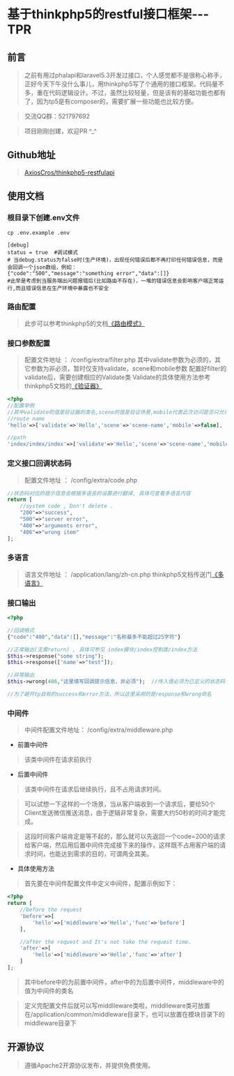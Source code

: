 基于thinkphp5的restful接口框架---TPR
===============


## 前言
> 之前有用过phalapi和laravel5.3开发过接口，个人感觉都不是很称心称手，正好今天下午没什么事儿，用thinkphp5写了个通用的接口框架。代码量不多，重在代码逻辑设计。不过，虽然比较轻量，但是该有的基础功能也都有了，因为tp5是有composer的，需要扩展一些功能也比较方便。

> 交流QQ群：521797692

> 项目刚刚创建，欢迎PR  ^_^ 

## Github地址
> [AxiosCros/thinkphp5-restfulapi](https://github.com/AxiosCros/thinkphp5-restfulapi.git)

## 使用文档

### 根目录下创建.env文件
``` shell
cp .env.example .env

[debug]
status = true  #调试模式
# 当debug.status为false时(生产环境)，出现任何错误后都不再打印任何错误信息，而是会回调一个json数组，例如：
{"code":"500","message":"something error","data":[]}
#此举是考虑到当服务端出问题报错后(比如路由不存在)，一堆的错误信息会影响客户端正常运行,而且错误信息在生产环境中暴露也不安全
```

### 路由配置
> 此步可以参考thinkphp5的文档[《路由模式》](http://www.kancloud.cn/manual/thinkphp5/118019)

### 接口参数配置
> 配置文件地址 ： /config/extra/filter.php
> 其中validate参数为必须的，其它参数为非必须，暂时仅支持validate，scene和mobile参数
> 配置好filter的validate后，需要创建相应的Validate类
> Validate的具体使用方法参考thinkphp5文档的[《验证器》](http://www.kancloud.cn/manual/thinkphp5/129352)
``` php
<?php
//配置举例
//其中validate的值是验证器的类名,scene的值是验证场景,mobile代表此次访问是否只允许移动端访问
//route name
'hello'=>['validate'=>'Hello','scene'=>'scene-name','mobile'=>false],  //针对路由名称的参数过滤

//path
'index/index/index'=>['validate'=>'Hello','scene'=>'scene-name','mobile'=>false] //针对访问地址的参数过滤

```

### 定义接口回调状态码
> 配置文件地址 ： /config/extra/code.php

``` php
//状态码对应的提示信息会根据多语言的设置进行翻译, 具体可查看多语言内容
return [
    //system code , Don't delete .
    "200"=>"success",
    "500"=>"server error",
    "400"=>"arguments error",
    "406"=>"wrong item"
];
```

### 多语言
> 语言文件地址 ： /application/lang/zh-cn.php
> thinkphp5文档传送门[《多语言》](http://www.kancloud.cn/manual/thinkphp5/118132)

### 接口输出
``` php
<?php

//回调格式
{"code":"400","data":[],"message":"名称最多不能超过25字符"}

//正常输出(无需return) , 具体可参见 index模块/index控制类/index方法
$this->response("some string");
$this->response(['name'=>"test"]);

//异常输出
$this->wrong(406,"这里填写回调提示信息，非必须");  //传入值必须为已定义的状态码

//为了避开tp自有的success和error方法，所以这里采用的是response和wrong命名
```

### 中间件
> 中间件配置文件地址： /config/extra/middleware.php

* 前置中间件
> 该类中间件在请求前执行

* 后置中间件
> 该类中间件在请求后继续执行，且不占用请求时间。

> 可以试想一下这样的一个场景，当从客户端收到一个请求后，要给50个Client发送微信推送消息，由于逻辑非常复杂，需要大约50秒的时间才能完成。

> 这段时间客户端肯定是等不起的，那么就可以先返回一个code=200的请求给客户端，然后用后置中间件完成接下来的操作，这样既不占用客户端的请求时间，也能达到需求的目的，可谓两全其美。

* 具体使用方法

> 首先要在中间件配置文件中定义中间件，配置示例如下：

``` php
<?php
return [
    //before the request
    'before'=>[
        'hello'=>['middleware'=>'Hello','func'=>'before']
    ],

    //after the request and It's not take the request time.
    'after'=>[
        'hello'=>['middleware'=>'Hello','func'=>'after']
    ]
];
```
> 其中before中的为前置中间件，after中的为后置中间件，middleware中的值为中间件的类名

> 定义完配置文件后就可以写middlleware类啦，middlleware类可放置在/application/common/middleware目录下，也可以放置在模块目录下的middleware目录下


## 开源协议
> 遵循Apache2开源协议发布，并提供免费使用。